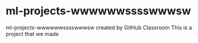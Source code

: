 # ml-projects-wwwwwwsssswwwsw
ml-projects-wwwwwwsssswwwsw created by GitHub Classroom
This is a project that we made
